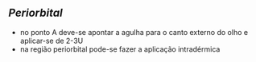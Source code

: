 ## ***Periorbital***


- no ponto A deve-se apontar a agulha para o canto externo do olho e aplicar-se de 2-3U  
- na região periorbital pode-se fazer a aplicação intradérmica


